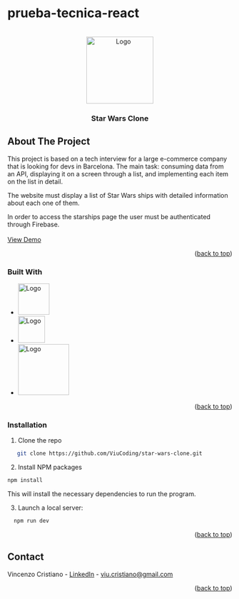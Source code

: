 # prueba-tecnica-react

<!-- Improved compatibility of back to top link: See: https://github.com/othneildrew/Best-README-Template/pull/73 -->

<a id="readme-top"></a>

<!--
*** Thanks for checking out the Best-README-Template. If you have a suggestion
*** that would make this better, please fork the repo and create a pull request
*** or simply open an issue with the tag "enhancement".
*** Don't forget to give the project a star!
*** Thanks again! Now go create something AMAZING! :D
-->

<!-- PROJECT LOGO -->
<br />
<div>
<div align="center">
  <a  href="https://github.com/ViuCoding/prueba-tecnica-react
">
    <img  src="https://midu.dev/favicon/apple-touch-icon.png" alt="Logo" width="150" >
  </a>
</div>

<h3 align="center">Star Wars Clone</h3>

  </p>
</div>

<!-- ABOUT THE PROJECT -->

## About The Project

  <p align="left">
    This project is based on a tech interview for a large e-commerce company that is looking for devs in Barcelona. The main task: consuming data from an API, displaying it on a screen through a list, and implementing each item on the list in detail.

The website must display a list of Star Wars ships with detailed information about each one of them.

In order to access the starships page the user must be authenticated through Firebase. <br /><br /><a href="https://clone-wars.netlify.app/">View Demo</a>

<p align="right">(<a href="#readme-top">back to top</a>)</p>

### Built With

- <img src="https://img.shields.io/badge/React-20232A?style=plastic&logo=react&logoColor=61DAF" alt=" Logo" width="70">
- <img  src="https://img.shields.io/badge/Sass-CC6699?style=plastic&logo=sass&logoColor=white" alt="Logo" width="60" >
- <img src="https://img.shields.io/badge/React_Router-CA4245?style=plastic&logo=react-router&logoColor=white" alt=" Logo" width="114"> <br/>

<p align="right">(<a href="#readme-top">back to top</a>)</p>

<!-- GETTING STARTED -->

### Installation

1. Clone the repo

```sh
   git clone https://github.com/ViuCoding/star-wars-clone.git
```

2.  Install NPM packages

```sh
npm install
```

This will install the necessary dependencies to run the program.

3. Launch a local server:

```sh
  npm run dev
```

<p align="right">(<a href="#readme-top">back to top</a>)</p>

<!-- CONTACT -->

## Contact

Vincenzo Cristiano - [LinkedIn](https://www.linkedin.com/in/vincenzo-cristiano/) - viu.cristiano@gmail.com

<p align="right">(<a href="#readme-top">back to top</a>)</p>

<!-- MARKDOWN LINKS & IMAGES -->
<!-- https://www.markdownguide.org/basic-syntax/#reference-style-links -->

[contributors-shield]: https://img.shields.io/github/contributors/github_username/repo_name.svg?style=for-the-badge
[contributors-url]: https://github.com/github_username/repo_name/graphs/contributors
[forks-shield]: https://img.shields.io/github/forks/github_username/repo_name.svg?style=for-the-badge
[forks-url]: https://github.com/github_username/repo_name/network/members
[stars-shield]: https://img.shields.io/github/stars/github_username/repo_name.svg?style=for-the-badge
[stars-url]: https://github.com/github_username/repo_name/stargazers
[issues-shield]: https://img.shields.io/github/issues/github_username/repo_name.svg?style=for-the-badge
[issues-url]: https://github.com/github_username/repo_name/issues
[license-shield]: https://img.shields.io/github/license/github_username/repo_name.svg?style=for-the-badge
[license-url]: https://github.com/github_username/repo_name/blob/master/LICENSE.txt
[linkedin-shield]: https://img.shields.io/badge/-LinkedIn-black.svg?style=for-the-badge&logo=linkedin&colorB=555
[linkedin-url]: https://linkedin.com/in/linkedin_username
[product-screenshot]: images/screenshot.png
[next.js]: https://img.shields.io/badge/next.js-000000?style=for-the-badge&logo=nextdotjs&logoColor=white
[next-url]: https://nextjs.org/
[react.js]: https://img.shields.io/badge/React-20232A?style=for-the-badge&logo=react&logoColor=61DAFB
[react-url]: https://reactjs.org/
[vue.js]: https://img.shields.io/badge/Vue.js-35495E?style=for-the-badge&logo=vuedotjs&logoColor=4FC08D
[vue-url]: https://vuejs.org/
[angular.io]: https://img.shields.io/badge/Angular-DD0031?style=for-the-badge&logo=angular&logoColor=white
[angular-url]: https://angular.io/
[svelte.dev]: https://img.shields.io/badge/Svelte-4A4A55?style=for-the-badge&logo=svelte&logoColor=FF3E00
[svelte-url]: https://svelte.dev/
[laravel.com]: https://img.shields.io/badge/Laravel-FF2D20?style=for-the-badge&logo=laravel&logoColor=white
[laravel-url]: https://laravel.com
[bootstrap.com]: https://img.shields.io/badge/Bootstrap-563D7C?style=for-the-badge&logo=bootstrap&logoColor=white
[bootstrap-url]: https://getbootstrap.com
[sass-url]: https://sass-lang.com/
[jquery.com]: https://img.shields.io/badge/jQuery-0769AD?style=for-the-badge&logo=jquery&logoColor=white
[jquery-url]: https://jquery.com
